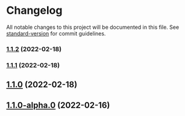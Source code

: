 # Changelog

All notable changes to this project will be documented in this file. See [standard-version](https://github.com/conventional-changelog/standard-version) for commit guidelines.

### [1.1.2](///compare/v1.1.1...v1.1.2) (2022-02-18)

### [1.1.1](///compare/v1.1.0...v1.1.1) (2022-02-18)

## [1.1.0](///compare/v1.1.0-alpha.0...v1.1.0) (2022-02-18)

## [1.1.0-alpha.0](///compare/v1.0.0...v1.1.0-alpha.0) (2022-02-16)
